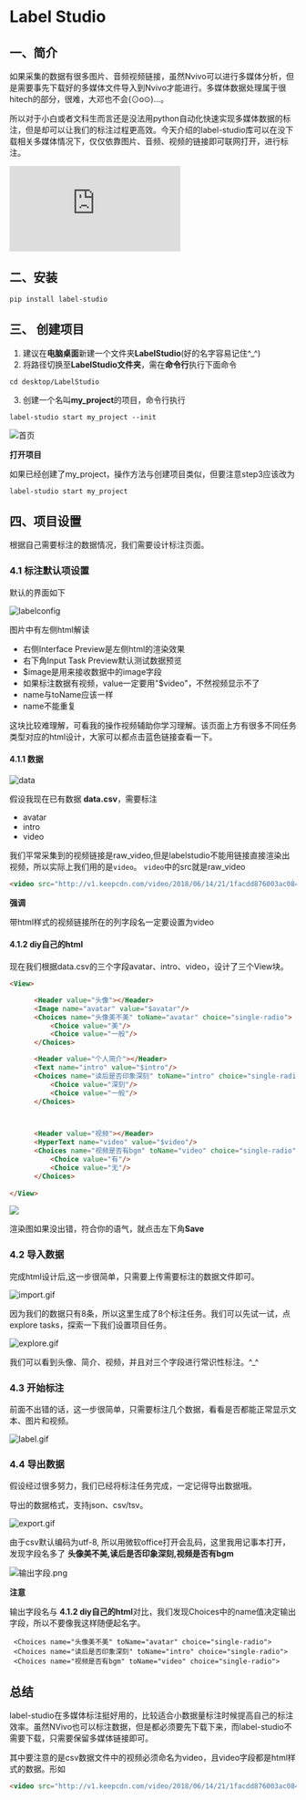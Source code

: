 # Label Studio



## 一、简介

如果采集的数据有很多图片、音频视频链接，虽然Nvivo可以进行多媒体分析，但是需要事先下载好的多媒体文件导入到Nvivo才能进行。多媒体数据处理属于很hitech的部分，很难，大邓也不会(⊙o⊙)…。

所以对于小白或者文科生而言还是没法用python自动化快速实现多媒体数据的标注，但是却可以让我们的标注过程更高效。今天介绍的label-studio库可以在没下载相关多媒体情况下，仅仅依靠图片、音频、视频的链接即可联网打开，进行标注。

<iframe 
src="https://www.bilibili.com/video/BV16C4y1s7XY/" 
scrolling="no" 
border="0" 
frameborder="no" 
framespacing="0" 
allowfullscreen="true"> 
</iframe>

## 二、安装

```
pip install label-studio
```



## 三、 创建项目

1. 建议在**电脑桌面**新建一个文件夹**LabelStudio**(好的名字容易记住^_^)
2. 将路径切换至**LabelStudio文件夹**，需在**命令行**执行下面命令

```
cd desktop/LabelStudio
```

3. 创建一个名叫**my_project**的项目，命令行执行

```
label-studio start my_project --init
```



![首页](img/首页.png)

**打开项目**

如果已经创建了my_project，操作方法与创建项目类似，但要注意step3应该改为

```
label-studio start my_project
```



## 四、项目设置

根据自己需要标注的数据情况，我们需要设计标注页面。

### 4.1 标注默认项设置

默认的界面如下

![labelconfig](img/labelconfig.png)

图片中有左侧html解读

- 右侧Interface Preview是左侧html的渲染效果
- 右下角Input Task Preview默认测试数据预览
- $image是用来接收数据中的image字段
- 如果标注数据有视频，value一定要用"$video"，不然视频显示不了
- name与toName应该一样
- name不能重复

这块比较难理解，可看我的操作视频辅助你学习理解。该页面上方有很多不同任务类型对应的html设计，大家可以都点击蓝色链接查看一下。



#### 4.1.1 数据

![data](img/data.png)

假设我现在已有数据 **data.csv**，需要标注

- avatar
- intro
- video

我们平常采集到的视频链接是raw_video,但是labelstudio不能用链接直接渲染出视频，所以实际上我们用的是``video``。 ``video``中的src就是raw_video

```html
<video src="http://v1.keepcdn.com/video/2018/06/14/21/1facdd876003ac08469dcf9363921f56f6a9f620.mp4" preload="auto" width=100% controls>
```

**强调**

 带html样式的视频链接所在的列字段名一定要设置为video

#### 4.1.2 diy自己的html

现在我们根据data.csv的三个字段avatar、intro、video，设计了三个View块。

```html
<View>

      <Header value="头像"></Header>
      <Image name="avatar" value="$avatar"/>
      <Choices name="头像美不美" toName="avatar" choice="single-radio">
          <Choice value="美"/>
          <Choice value="一般"/>
      </Choices>

      <Header value="个人简介"></Header>
      <Text name="intro" value="$intro"/>
      <Choices name="读后是否印象深刻" toName="intro" choice="single-radio">
          <Choice value="深刻"/>
          <Choice value="一般"/>
      </Choices>



      <Header value="视频"></Header>
      <HyperText name="video" value="$video"/>
      <Choices name="视频是否有bgm" toName="video" choice="single-radio">
          <Choice value="有"/>
          <Choice value="无"/>
      </Choices>
    
</View>
```

![](img/setup.gif)

渲染图如果没出错，符合你的语气，就点击左下角**Save**

### 4.2 导入数据

完成html设计后,这一步很简单，只需要上传需要标注的数据文件即可。

![import.gif](img/import.gif)

因为我们的数据只有8条，所以这里生成了8个标注任务。我们可以先试一试，点explore tasks，探索一下我们设置项目任务。

![explore.gif](img/explore.gif)

我们可以看到头像、简介、视频，并且对三个字段进行常识性标注。^_^



### 4.3 开始标注

前面不出错的话，这一步很简单，只需要标注几个数据，看看是否都能正常显示文本、图片和视频。

![label.gif](img/label.gif)

### 4.4 导出数据

假设经过很多努力，我们已经将标注任务完成，一定记得导出数据哦。

导出的数据格式，支持json、csv/tsv。

![export.gif](img/export.gif)

由于csv默认编码为utf-8, 所以用微软office打开会乱码，这里我用记事本打开，发现字段名多了   **头像美不美,读后是否印象深刻,视频是否有bgm**

![输出字段.png](img/输出字段.png)

**注意**

输出字段名与 **4.1.2 diy自己的html**对比，我们发现Choices中的name值决定输出字段，所以不要像我这样随便起名字。

```
 <Choices name="头像美不美" toName="avatar" choice="single-radio">
 <Choices name="读后是否印象深刻" toName="intro" choice="single-radio">
 <Choices name="视频是否有bgm" toName="video" choice="single-radio">
```

## 总结

label-studio在多媒体标注挺好用的，比较适合小数据量标注时候提高自己的标注效率。虽然NVivo也可以标注数据，但是都必须要先下载下来，而label-studio不需要下载，只需要保留多媒体链接即可。

其中要注意的是csv数据文件中的视频必须命名为video，且video字段都是html样式的数据。形如

```html
<video src="http://v1.keepcdn.com/video/2018/06/14/21/1facdd876003ac08469dcf9363921f56f6a9f620.mp4" preload="auto" width=100% controls>
```


